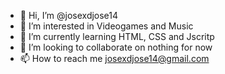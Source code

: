 - 👋 Hi, I’m @josexdjose14
- 👀 I’m interested in Videogames and Music
- 🌱 I’m currently learning HTML, CSS and Jscritp
- 💞️ I’m looking to collaborate on nothing for now
- 📫 How to reach me josexdjose14@gmail.com

<!---
josexdjose14/josexdjose14 is a ✨ special ✨ repository because its `README.md` (this file) appears on your GitHub profile.
You can click the Preview link to take a look at your changes.
--->

